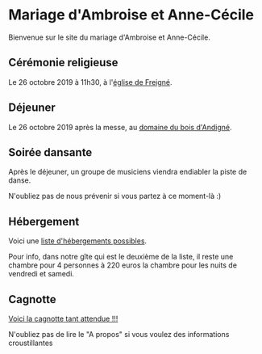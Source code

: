 # Mariage d'Ambroise et Anne-Cécile
Bienvenue sur le site du mariage d'Ambroise et Anne-Cécile.

## Cérémonie religieuse
Le 26 octobre 2019 à 11h30, à l'[église de Freigné](https://goo.gl/maps/MJmKhUfzm3yz6T9f7).

## Déjeuner
Le 26 octobre 2019 après la messe, au [domaine du bois d'Andigné](https://goo.gl/maps/JcmzQiuye6bSNTL26).

## Soirée dansante
Après le déjeuner, un groupe de musiciens viendra endiabler la piste de danse.

N'oubliez pas de nous prévenir si vous partez à ce moment-là :)

## Hébergement
Voici une [liste d'hébergements possibles](https://docs.google.com/document/d/1cqBX0ITvQOuT30zKJ0c0nXJIpmRRLyeO6kibcsGiXkg/edit?usp=sharing).

Pour info, dans notre gîte qui est le deuxième de la liste, il reste une chambre pour 4 personnes à 220 euros la chambre pour les nuits de vendredi et samedi.

## Cagnotte
[Voici la cagnotte tant attendue !!!](https://paypal.me/pools/c/8i3iT06JLT)

N'oubliez pas de lire le "A propos" si vous voulez des informations croustillantes
